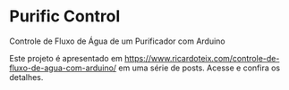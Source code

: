 # Purific Control
Controle de Fluxo de Água de um Purificador com Arduino

Este projeto é apresentado em https://www.ricardoteix.com/controle-de-fluxo-de-agua-com-arduino/ em uma série de posts.
Acesse e confira os detalhes.
